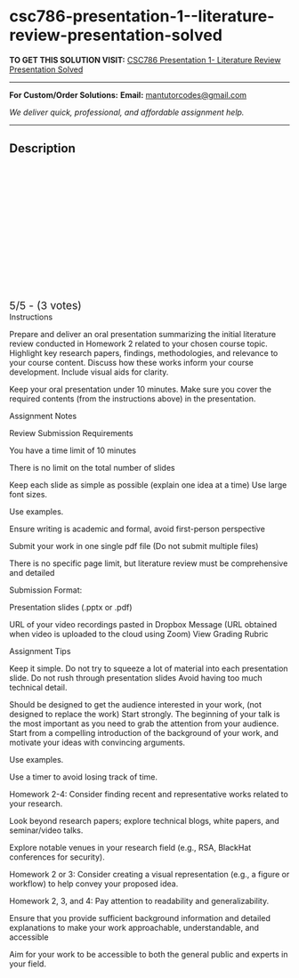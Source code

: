 # csc786-presentation-1--literature-review-presentation-solved
**TO GET THIS SOLUTION VISIT:** [CSC786 Presentation 1- Literature Review Presentation Solved](https://mantutor.com/product/csc786-presentation-1-literature-review-presentation-solved/)


---

**For Custom/Order Solutions:** **Email:** mantutorcodes@gmail.com  

*We deliver quick, professional, and affordable assignment help.*

---

<h2>Description</h2>



<div class="kk-star-ratings kksr-auto kksr-align-center kksr-valign-top" data-payload="{&quot;align&quot;:&quot;center&quot;,&quot;id&quot;:&quot;115233&quot;,&quot;slug&quot;:&quot;default&quot;,&quot;valign&quot;:&quot;top&quot;,&quot;ignore&quot;:&quot;&quot;,&quot;reference&quot;:&quot;auto&quot;,&quot;class&quot;:&quot;&quot;,&quot;count&quot;:&quot;3&quot;,&quot;legendonly&quot;:&quot;&quot;,&quot;readonly&quot;:&quot;&quot;,&quot;score&quot;:&quot;5&quot;,&quot;starsonly&quot;:&quot;&quot;,&quot;best&quot;:&quot;5&quot;,&quot;gap&quot;:&quot;4&quot;,&quot;greet&quot;:&quot;Rate this product&quot;,&quot;legend&quot;:&quot;5\/5 - (3 votes)&quot;,&quot;size&quot;:&quot;24&quot;,&quot;title&quot;:&quot;CSC786  Presentation 1- Literature Review Presentation Solved&quot;,&quot;width&quot;:&quot;138&quot;,&quot;_legend&quot;:&quot;{score}\/{best} - ({count} {votes})&quot;,&quot;font_factor&quot;:&quot;1.25&quot;}">

<div class="kksr-stars">

<div class="kksr-stars-inactive">
            <div class="kksr-star" data-star="1" style="padding-right: 4px">


<div class="kksr-icon" style="width: 24px; height: 24px;"></div>
        </div>
            <div class="kksr-star" data-star="2" style="padding-right: 4px">


<div class="kksr-icon" style="width: 24px; height: 24px;"></div>
        </div>
            <div class="kksr-star" data-star="3" style="padding-right: 4px">


<div class="kksr-icon" style="width: 24px; height: 24px;"></div>
        </div>
            <div class="kksr-star" data-star="4" style="padding-right: 4px">


<div class="kksr-icon" style="width: 24px; height: 24px;"></div>
        </div>
            <div class="kksr-star" data-star="5" style="padding-right: 4px">


<div class="kksr-icon" style="width: 24px; height: 24px;"></div>
        </div>
    </div>

<div class="kksr-stars-active" style="width: 138px;">
            <div class="kksr-star" style="padding-right: 4px">


<div class="kksr-icon" style="width: 24px; height: 24px;"></div>
        </div>
            <div class="kksr-star" style="padding-right: 4px">


<div class="kksr-icon" style="width: 24px; height: 24px;"></div>
        </div>
            <div class="kksr-star" style="padding-right: 4px">


<div class="kksr-icon" style="width: 24px; height: 24px;"></div>
        </div>
            <div class="kksr-star" style="padding-right: 4px">


<div class="kksr-icon" style="width: 24px; height: 24px;"></div>
        </div>
            <div class="kksr-star" style="padding-right: 4px">


<div class="kksr-icon" style="width: 24px; height: 24px;"></div>
        </div>
    </div>
</div>


<div class="kksr-legend" style="font-size: 19.2px;">
            5/5 - (3 votes)    </div>
    </div>
Instructions

Prepare and deliver an oral presentation summarizing the initial literature review conducted in Homework 2 related to your chosen course topic. Highlight key research papers, findings, methodologies, and relevance to your course content. Discuss how these works inform your course development. Include visual aids for clarity.

Keep your oral presentation under 10 minutes. Make sure you cover the required contents (from the instructions above) in the presentation.

Assignment Notes

Review Submission Requirements

You have a time limit of 10 minutes

There is no limit on the total number of slides

Keep each slide as simple as possible (explain one idea at a time) Use large font sizes.

Use examples.

Ensure writing is academic and formal, avoid first-person perspective

Submit your work in one single pdf file (Do not submit multiple files)

There is no specific page limit, but literature review must be comprehensive and detailed

Submission Format:

Presentation slides (.pptx or .pdf)

URL of your video recordings pasted in Dropbox Message (URL obtained when video is uploaded to the cloud using Zoom) View Grading Rubric

Assignment Tips

Keep it simple. Do not try to squeeze a lot of material into each presentation slide. Do not rush through presentation slides Avoid having too much technical detail.

Should be designed to get the audience interested in your work, (not designed to replace the work) Start strongly. The beginning of your talk is the most important as you need to grab the attention from your audience. Start from a compelling introduction of the background of your work, and motivate your ideas with convincing arguments.

Use examples.

Use a timer to avoid losing track of time.

Homework 2-4: Consider finding recent and representative works related to your research.

Look beyond research papers; explore technical blogs, white papers, and seminar/video talks.

Explore notable venues in your research field (e.g., RSA, BlackHat conferences for security).

Homework 2 or 3: Consider creating a visual representation (e.g., a figure or workflow) to help convey your proposed idea.

Homework 2, 3, and 4: Pay attention to readability and generalizability.

Ensure that you provide sufficient background information and detailed explanations to make your work approachable, understandable, and accessible

Aim for your work to be accessible to both the general public and experts in your field.
